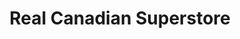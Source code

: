 ---
title: "Real Canadian Superstore"
url: /north-york/real-canadian-superstore-gerry-fitzgerald-drive/
shop: supermarket
---